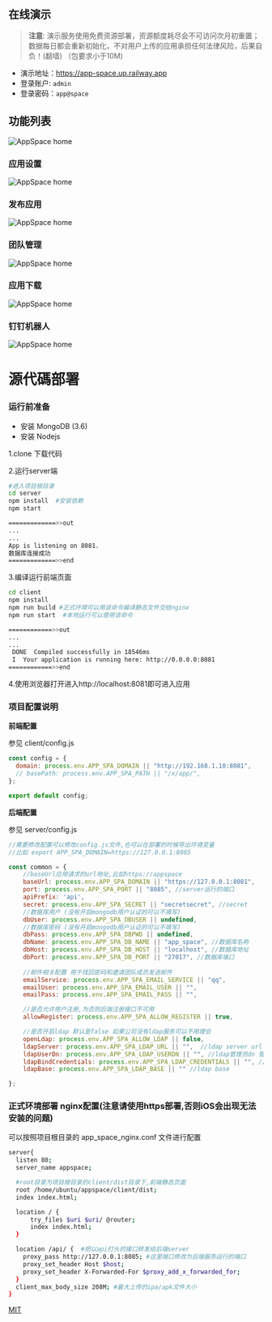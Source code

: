 

## 在线演示
> **注意**: 演示服务使用免费资源部署，资源额度耗尽会不可访问次月初重置；数据每日都会重新初始化，不对用户上传的应用承担任何法律风险，后果自负！(翻墙)
（包要求小于10M)
- 演示地址：https://app-space.up.railway.app
- 登录账户: `admin`
- 登录密码：`app@space`

## 功能列表

![AppSpace home](https://github.com/appspa/appspa.github.io/blob/main/static/img/img_6.png)
### 应用设置
![AppSpace home](https://github.com/appspa/appspa.github.io/blob/main/static/img/img_4.png)
### 发布应用
![AppSpace home](https://github.com/appspa/appspa.github.io/blob/main/static/img/img_5.png)
### 团队管理
![AppSpace home](https://github.com/appspa/appspa.github.io/blob/main/static/img/img_3.png)
### 应用下载
![AppSpace home](https://github.com/appspa/appspa.github.io/blob/main/static/img/img_2.png)
### 钉钉机器人
![AppSpace home](https://github.com/appspa/appspa.github.io/blob/main/static/img/img_1.png)

# 源代碼部署


### 运行前准备

* 安装 MongoDB (3.6)
* 安装 Nodejs


1.clone 下载代码 

2.运行server端

```bash
#进入项目根目录
cd server
npm install  #安装依赖
npm start

=============>>out
...
...
App is listening on 8081.
数据库连接成功
=============>>end
```

3.编译运行前端页面

```Bash
cd client
npm install
npm run build #正式环境可以用该命令编译静态文件交给nginx
npm run start  #本地运行可以使用该命令

============>>out
...
...
 DONE  Compiled successfully in 18546ms                                                
 I  Your application is running here: http://0.0.0.0:8081
============>>end
```

4.使用浏览器打开进入http://localhost:8081即可进入应用




### 项目配置说明

**前端配置**

参见 client/config.js
```javascript
const config = {
  domain: process.env.APP_SPA_DOMAIN || "http://192.168.1.10:8081",
  // basePath: process.env.APP_SPA_PATH || "/x/app/",
};

export default config;

```

**后端配置**

参见 server/config.js

```javascript
//需要修改配置可以修改config.js文件,也可以在部署的时候导出环境变量
//比如 export APP_SPA_DOMAIN=https://127.0.0.1:8085

const common = {
    //baseUrl应用请求的url地址,比如https://appspace
    baseUrl: process.env.APP_SPA_DOMAIN || "https://127.0.0.1:8081", 
    port: process.env.APP_SPA_PORT || "8085", //server运行的端口
    apiPrefix: 'api',
    secret: process.env.APP_SPA_SECRET || "secretsecret", //secret
    //数据库用户 (没有开启mongodb用户认证的可以不填写)
    dbUser: process.env.APP_SPA_DBUSER || undefined,  
    //数据库密码 (没有开启mongodb用户认证的可以不填写)
    dbPass: process.env.APP_SPA_DBPWD || undefined,  
    dbName: process.env.APP_SPA_DB_NAME || "app_space", //数据库名称
    dbHost: process.env.APP_SPA_DB_HOST || "localhost", //数据库地址
    dbPort: process.env.APP_SPA_DB_PORT || "27017", //数据库端口
	
    //邮件相关配置 用于找回密码和邀请团队成员发送邮件
    emailService: process.env.APP_SPA_EMAIL_SERVICE || "qq", 
    emailUser: process.env.APP_SPA_EMAIL_USER || "", 
    emailPass: process.env.APP_SPA_EMAIL_PASS || "",

    //是否允许用户注册,为否则后端注册接口不可用
    allowRegister: process.env.APP_SPA_ALLOW_REGISTER || true, 

    //是否开启ldap 默认是false 如果公司没有ldap服务可以不用理会
    openLdap: process.env.APP_SPA_ALLOW_LDAP || false, 
    ldapServer: process.env.APP_SPA_LDAP_URL || "",  //ldap server url
    ldapUserDn: process.env.APP_SPA_LDAP_USERDN || "", //ldap管理员dn 管理员用户名
    ldapBindCredentials: process.env.APP_SPA_LDAP_CREDENTIALS || "", //ldap管理员密码
    ldapBase: process.env.APP_SPA_LDAP_BASE || "" //ldap base

};
```





### 正式环境部署 nginx配置(注意请使用https部署,否则iOS会出现无法安装的问题)

可以按照项目根目录的 app_space_nginx.conf 文件进行配置

```bash
server{
  listen 80;
  server_name appspace;

  #root目录为项目根目录的client/dist目录下,前端静态页面
  root /home/ubuntu/appspace/client/dist;
  index index.html;

  location / {
      try_files $uri $uri/ @router;
      index index.html;
  }

  location /api/ {  #把以api打头的接口转发给后端server
    proxy_pass http://127.0.0.1:8085; #这里端口修改为后端服务运行的端口
    proxy_set_header Host $host;
    proxy_set_header X-Forwarded-For $proxy_add_x_forwarded_for;
  }
  client_max_body_size 208M; #最大上传的ipa/apk文件大小
}
```
[//]: # ()
[//]: # (## 在线演示)

[//]: # ()
[//]: # (## 发布协议)




[MIT][mit-link]


[app-space-ios-sdk]: https://github.com/appspa/app-space-ios-sdk
[app-space-android-sdk]: https://github.com/appspa/app-space-android-sdk
[fastlane-plugin-app-space]: https://github.com/appspa/fastlane-plugin-app-space
[mit-link]: https://github.com/liqikun0000/rb-k/CHANGELOG.md
